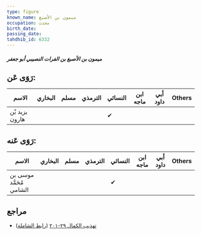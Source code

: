 ```yaml
---
type: figure
known_name: ميمون بن الأصبغ
occupation: محدث
birth_date:
passing_date:
tahdhib_id: 6332
---
```

##### ميمون بن الأصبغ بن الفرات النصيبي أبو جعفر

## رَوَى عَن:
| الاسم          | البخاري | مسلم | الترمذي | النسائي | ابن ماجه | أبي داود | Others |
| -------------- | ------- | ---- | ------- | ------- | -------- | -------- | ------ |
| يزيد بْن هارون |         |      |         | ✔       |          |          |        |
## رَوَى عَنه:
| الاسم                   | البخاري | مسلم | الترمذي | النسائي | ابن ماجه | أبي داود | Others |
| ----------------------- | ------- | ---- | ------- | ------- | -------- | -------- | ------ |
| موسى بن مُحَمَّد الشامي |         |      |         | ✔       |          |          |        |
## مراجع
- [تهذيب الكمال ٢٩-٢٠١](obsidian://open?vault=Tahdhib-al-Kamal&file=Figures/٦٣٣٢-ميمون%20بن%20الأصبغ%20بن%20الفرات%20النصيبي%20أبو%20جعفر) ([رابط الشاملة](https://shamela.ws/book/3722/15772))
